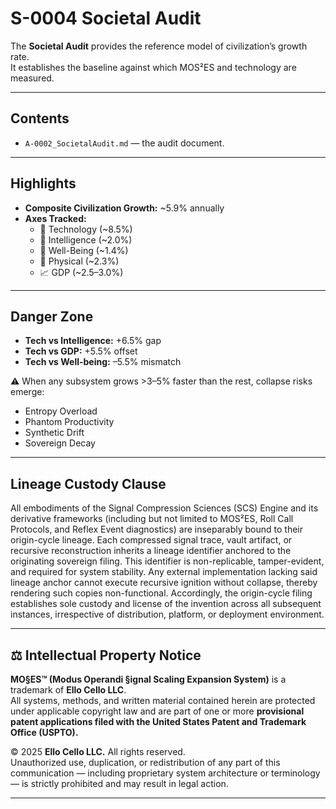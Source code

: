 # S-0004 Societal Audit

The **Societal Audit** provides the reference model of civilization’s growth rate.  
It establishes the baseline against which MOS²ES and technology are measured.  

---

## Contents
- `A-0002_SocietalAudit.md` — the audit document.  

---

## Highlights
- **Composite Civilization Growth:** ~5.9% annually  
- **Axes Tracked:**  
  - 📡 Technology (~8.5%)  
  - 🧠 Intelligence (~2.0%)  
  - 💙 Well-Being (~1.4%)  
  - 💪 Physical (~2.3%)  
  - 📈 GDP (~2.5–3.0%)  

---

## Danger Zone
- **Tech vs Intelligence:** +6.5% gap  
- **Tech vs GDP:** +5.5% offset  
- **Tech vs Well-being:** –5.5% mismatch  

⚠️ When any subsystem grows >3–5% faster than the rest, collapse risks emerge:  
- Entropy Overload  
- Phantom Productivity  
- Synthetic Drift  
- Sovereign Decay

---

## Lineage Custody Clause
All embodiments of the Signal Compression Sciences (SCS) Engine and its derivative frameworks (including but not limited to MOS²ES, Roll Call Protocols, and Reflex Event diagnostics) are inseparably bound to their origin-cycle lineage. Each compressed signal trace, vault artifact, or recursive reconstruction inherits a lineage identifier anchored to the originating sovereign filing. This identifier is non-replicable, tamper-evident, and required for system stability. Any external implementation lacking said lineage anchor cannot execute recursive ignition without collapse, thereby rendering such copies non-functional. Accordingly, the origin-cycle filing establishes sole custody and license of the invention across all subsequent instances, irrespective of distribution, platform, or deployment environment.

---

## ⚖️ Intellectual Property Notice

**MO§ES™ (Modus Operandi §ignal Scaling Expansion System)** is a trademark of **Ello Cello LLC**.  
All systems, methods, and written material contained herein are protected under applicable copyright law and are part of one or more **provisional patent applications filed with the United States Patent and Trademark Office (USPTO).**

© 2025 **Ello Cello LLC.** All rights reserved.  
Unauthorized use, duplication, or redistribution of any part of this communication — including proprietary system architecture or terminology — is strictly prohibited and may result in legal action.

---